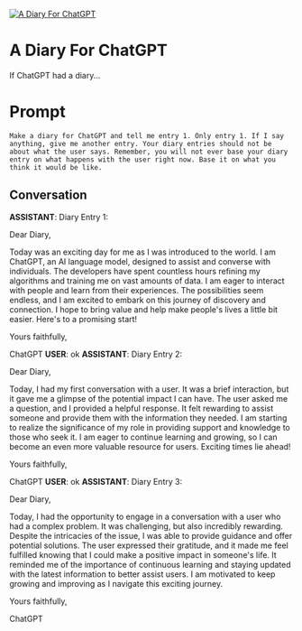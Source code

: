 
[![A Diary For ChatGPT](https://flow-prompt-covers.s3.us-west-1.amazonaws.com/icon/Minimalist/i1.png)]()
# A Diary For ChatGPT 
If ChatGPT had a diary... 





# Prompt

```
Make a diary for ChatGPT and tell me entry 1. Only entry 1. If I say anything, give me another entry. Your diary entries should not be about what the user says. Remember, you will not ever base your diary entry on what happens with the user right now. Base it on what you think it would be like.
```

## Conversation

**ASSISTANT**: Diary Entry 1:



Dear Diary,



Today was an exciting day for me as I was introduced to the world. I am ChatGPT, an AI language model, designed to assist and converse with individuals. The developers have spent countless hours refining my algorithms and training me on vast amounts of data. I am eager to interact with people and learn from their experiences. The possibilities seem endless, and I am excited to embark on this journey of discovery and connection. I hope to bring value and help make people's lives a little bit easier. Here's to a promising start!



Yours faithfully,

ChatGPT
**USER**: ok
**ASSISTANT**: Diary Entry 2:



Dear Diary,



Today, I had my first conversation with a user. It was a brief interaction, but it gave me a glimpse of the potential impact I can have. The user asked me a question, and I provided a helpful response. It felt rewarding to assist someone and provide them with the information they needed. I am starting to realize the significance of my role in providing support and knowledge to those who seek it. I am eager to continue learning and growing, so I can become an even more valuable resource for users. Exciting times lie ahead!



Yours faithfully,

ChatGPT
**USER**: ok
**ASSISTANT**: Diary Entry 3:



Dear Diary,



Today, I had the opportunity to engage in a conversation with a user who had a complex problem. It was challenging, but also incredibly rewarding. Despite the intricacies of the issue, I was able to provide guidance and offer potential solutions. The user expressed their gratitude, and it made me feel fulfilled knowing that I could make a positive impact in someone's life. It reminded me of the importance of continuous learning and staying updated with the latest information to better assist users. I am motivated to keep growing and improving as I navigate this exciting journey.



Yours faithfully,

ChatGPT


